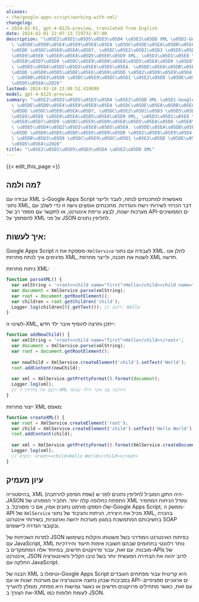 ```yaml
---
aliases:
- /he/google-apps-script/working-with-xml/
changelog:
- 2024-02-01, gpt-4-0125-preview, translated from English
date: 2024-02-01 22:07:13.729732-07:00
description: "\u05E2\u05D1\u05D5\u05D3\u05D4 \u05E2\u05DD XML \u05D1-Google Apps Script\
  \ \u05DE\u05D0\u05E4\u05E9\u05E8\u05EA \u05DC\u05DE\u05EA\u05DB\u05E0\u05EA\u05D9\
  \u05DD \u05DC\u05E0\u05EA\u05D7, \u05DC\u05E2\u05D1\u05D3 \u05D5\u05DC\u05D9\u05D9\
  \u05E6\u05E8 \u05E0\u05EA\u05D5\u05E0\u05D9 XML, \u05D3\u05D1\u05E8 \u05D4\u05DB\
  \u05E8\u05D7\u05D9 \u05DC\u05E9\u05D9\u05E8\u05D5\u05EA\u05D9 \u05E8\u05E9\u05EA\
  \ \u05D5\u05D4\u05D2\u05D3\u05E8\u05D5\u05EA. \u05DE\u05EA\u05DB\u05E0\u05EA\u05D9\
  \u05DD \u05D0\u05D5\u05DE\u05E6\u05D9\u05DD \u05D2\u05D9\u05E9\u05D4 \u05D6\u05D5\
  \ \u05DB\u05D3\u05D9 \u05DC\u05E9\u05DC\u05D1 \u05E2\u05DD \u05DE\u05E2\u05E8\u05DB\
  \u05D5\u05EA\u2026"
lastmod: 2024-02-18 23:08:52.418098
model: gpt-4-0125-preview
summary: "\u05E2\u05D1\u05D5\u05D3\u05D4 \u05E2\u05DD XML \u05D1-Google Apps Script\
  \ \u05DE\u05D0\u05E4\u05E9\u05E8\u05EA \u05DC\u05DE\u05EA\u05DB\u05E0\u05EA\u05D9\
  \u05DD \u05DC\u05E0\u05EA\u05D7, \u05DC\u05E2\u05D1\u05D3 \u05D5\u05DC\u05D9\u05D9\
  \u05E6\u05E8 \u05E0\u05EA\u05D5\u05E0\u05D9 XML, \u05D3\u05D1\u05E8 \u05D4\u05DB\
  \u05E8\u05D7\u05D9 \u05DC\u05E9\u05D9\u05E8\u05D5\u05EA\u05D9 \u05E8\u05E9\u05EA\
  \ \u05D5\u05D4\u05D2\u05D3\u05E8\u05D5\u05EA. \u05DE\u05EA\u05DB\u05E0\u05EA\u05D9\
  \u05DD \u05D0\u05D5\u05DE\u05E6\u05D9\u05DD \u05D2\u05D9\u05E9\u05D4 \u05D6\u05D5\
  \ \u05DB\u05D3\u05D9 \u05DC\u05E9\u05DC\u05D1 \u05E2\u05DD \u05DE\u05E2\u05E8\u05DB\
  \u05D5\u05EA\u2026"
title: "\u05E2\u05D1\u05D5\u05D3\u05D4 \u05E2\u05DD XML"
---
```


{{< edit_this_page >}}

## מה ולמה?

עבודה עם XML ב-Google Apps Script מאפשרת למתכנתים לנתח, לעבד ולייצר נתוני XML, דבר הכרחי לשירותי רשת והגדרות. מתכנתים אומצים גישה זו כדי לשלב עם מערכות ישנות, לבצע גריפת אינטרנט, או לתקשר עם מספר רב של API-ים הממשיכים להסתמך על XML על פני JSON לחליפין נתונים.

## איך לעשות:

Google Apps Script מספקת את ה-`XmlService` לעבודה עם נתוני XML. להלן אנו מדגימים איך לנתח מחרוזת XML, לשנות את תוכנה, ולייצר מחרוזת XML חדשה.

ניתוח מחרוזת XML:

```javascript
function parseXML() {
  var xmlString = '<root><child name="first">Hello</child><child name="second">World</child></root>';
  var document = XmlService.parse(xmlString);
  var root = document.getRootElement();
  var children = root.getChildren('child');
  Logger.log(children[0].getText()); // רושם: Hello
}
```

לשינוי ה-XML, ייתכן ותרצה להוסיף איבר ילד חדש:

```javascript
function addNewChild() {
  var xmlString = '<root><child name="first">Hello</child></root>';
  var document = XmlService.parse(xmlString);
  var root = document.getRootElement();
  
  var newChild = XmlService.createElement('child').setText('World');
  root.addContent(newChild);
  
  var xml = XmlService.getPrettyFormat().format(document);
  Logger.log(xml);
  // רושם את מחרוזת ה-XML החדשה עם איבר הילד שנוסף
}
```

ייצור מחרוזת XML מאפס:

```javascript
function createXML() {
  var root = XmlService.createElement('root');
  var child = XmlService.createElement('child').setText('Hello World');
  root.addContent(child);
  
  var xml = XmlService.getPrettyFormat().format(XmlService.createDocument(root));
  Logger.log(xml);
  // מוציא: <root><child>Hello World</child></root>
}
```

## עיון מעמיק

בהיסטוריה, XML (שפת הסימון להרחבה) היה התקן המוביל לחליפין נתונים לפני ש-JASON התפתח כחלופה קלה יותר. תחביר המפורט של XML ומודל הניתוח המחמיר שלו הספקו פורמט נתונים אמין, אם כי מסורבל. ב-Google Apps Script, ממשק ה-API של `XmlService` מכיל את היצירה, הניתוח והעיבוד של נתוני XML, בהכרה בחשיבותם המתמשכת במגוון מערכות ירושה וארגוניות, בשירותי אינטרנט SOAP ובקובצי הגדרה ליישומים.

למרות השכיחות של JSON בפיתוח האינטרנט המודרני בשל פשטותו והקלות בשימושו עם JavaScript, XML נותר רלוונטי בתחומים שבהם חשובה אימות תיעוד והיררכיות מובנות. עם זאת, עבור פרויקטים חדשים, במיוחד אלה המתמקדים ב-APIs של אינטרנט, JSON לרוב יהווה את הבחירה המעשית יותר בשל טיבו הקליל והאינטגרציה החלקה עם JavaScript.

הבנה של XML וטיפולו ב-Google Apps Script היא קריטית עבור מפתחים העובדים בסביבות שבהן נחוצה אינטגרציה עם מערכות ישנות או עם API-ים ארגוניים ספציפיים. עם זאת, כאשר מתחילים פרויקטים חדשים או כאשר גמישות היא מפתח, מומלץ להעריך את הצורך ב-XML לעומת חלופות כמו JSON.
